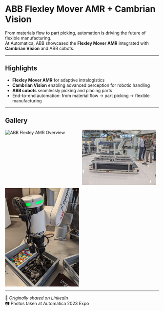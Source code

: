 # ABB Flexley Mover AMR + Cambrian Vision

From materials flow to part picking, automation is driving the future of flexible manufacturing.  
At Automatica, ABB showcased the **Flexley Mover AMR** integrated with **Cambrian Vision** and ABB cobots.

---

## Highlights
- **Flexley Mover AMR** for adaptive intralogistics  
- **Cambrian Vision** enabling advanced perception for robotic handling  
- **ABB cobots** seamlessly picking and placing parts  
- End-to-end automation: from material flow → part picking → flexible manufacturing  

---

## Gallery

<div style="display: flex; flex-wrap: wrap; gap: 10px;">
  <img src="../JPG_VID/PXL_20230627_141412347.MP.jpg" alt="ABB Flexley AMR Overview" width="48%">
  <img src="../JPG_VID/PXL_20230627_141428737.jpg" alt="ABB Flexley Mover Closeup" width="48%">
  <img src="../JPG_VID/PXL_20230627_141544942.jpg" alt="ABB Cambrian Vision with cobots" width="48%">
</div>

---

📌 _Originally shared on [LinkedIn](https://www.linkedin.com/in/alvin-l-596a3316a/)_  
📷 Photos taken at Automatica 2023 Expo
